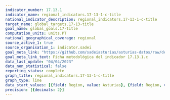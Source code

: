 ```yaml
---
indicator_number: 17.13.1
indicator_name: regional_indicators.17-13-1-c-title
national_indicator_description: regional_indicators.17-13-1-c-title
target_name: global_targets.17-13-title
goal_name: global_goals.17-title
computation_units: units.PT
national_geographical_coverage: regional
source_active_1: true
source_organisation_1: indicator.sadei
goal_meta_link: "https://github.com/sadeiasturias/asturias-datos/raw/develop/descargas/metodologia/17.13.1.c.pdf"
goal_meta_link_text: Ficha metodológica del indicador 17.13.1.c
data_last_update: "04/04/2023"
data_non_statistical: false
reporting_status: complete
graph_title: regional_indicators.17-13-1-c-title
graph_type: line
data_start_values: [{field: Region, value: Asturias}, {field: Region, value: España}]
precision: [{decimals: 2}]
---
```

